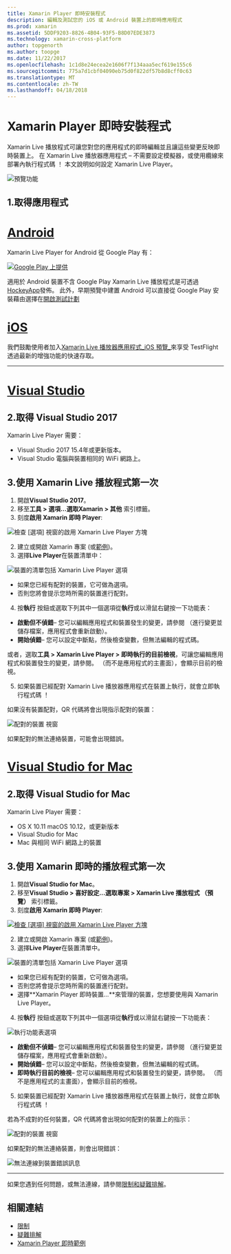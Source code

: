 ```yaml
---
title: Xamarin Player 即時安裝程式
description: 編輯及測試您的 iOS 或 Android 裝置上的即時應用程式
ms.prod: xamarin
ms.assetid: 5DDF9203-8826-4B04-93F5-B8D07EDE3873
ms.technology: xamarin-cross-platform
author: topgenorth
ms.author: toopge
ms.date: 11/22/2017
ms.openlocfilehash: 1c1d8e24ecea2e1606f7f134aaa5ecf619e155c6
ms.sourcegitcommit: 775a7d1cbf04090eb75d0f822df57b8d8cff0c63
ms.translationtype: MT
ms.contentlocale: zh-TW
ms.lasthandoff: 04/18/2018
---
```

# <a name="xamarin-live-player-setup"></a>Xamarin Player 即時安裝程式

Xamarin Live 播放程式可讓您對您的應用程式的即時編輯並且讓這些變更反映即時裝置上。 在 Xamarin Live 播放器應用程式 – 不需要設定模擬器，或使用纜線來部署內執行程式碼 ！ 本文說明如何設定 Xamarin Live Player。

![預覽功能](~/media/shared/preview.png)

## <a name="1-get-the-app"></a>1.取得應用程式

# <a name="androidtabandroid"></a>[Android](#tab/android)

Xamarin Live Player for Android 從 Google Play 有：

[ ![Google Play 上提供](install-images/google-play-badge.png)](https://play.google.com/store/apps/details?id=com.xamarin.live)

適用於 Android 裝置不含 Google Play Xamarin Live 播放程式是可透過[HockeyApp](https://aka.ms/xlp-hockeyapp)發佈。 此外，早期預覽中建置 Android 可以直接從 Google Play 安裝藉由選擇在[開啟測試計劃](https://play.google.com/apps/testing/com.xamarin.live)

# <a name="iostabios"></a>[iOS](#tab/ios)

我們鼓勵使用者加入[Xamarin Live 播放器應用程式_iOS 預覽_](https://aka.ms/liveplayeralpha)來享受 TestFlight 透過最新的增強功能的快速存取。

-----

# <a name="visual-studiotabwindows"></a>[Visual Studio](#tab/windows)

## <a name="2-get-visual-studio-2017"></a>2.取得 Visual Studio 2017

Xamarin Live Player 需要：

- Visual Studio 2017 15.4年或更新版本。
- Visual Studio 電腦與裝置相同的 WiFi 網路上。

## <a name="3-using-xamarin-live-player-for-the-first-time"></a>3.使用 Xamarin Live 播放程式第一次

1. 開啟**Visual Studio 2017**。
2. 移至**工具 > 選項...**選取**Xamarin > 其他** 索引標籤。
3. 刻度**啟用 Xamarin 即時 Player**:

  ![檢查 [選項] 視窗的啟用 Xamarin Live Player 方塊](install-images/vs2017-options.png)

2. 建立或開啟 Xamarin 專案 (或[範例](~/tools/live-player/samples.md))。
3. 選擇**Live Player**在裝置清單中：

  ![裝置的清單包括 Xamarin Live Player 選項](install-images/devices-empty-windows.png)

  * 如果您已經有配對的裝置，它可做為選項。
  * 否則您將會提示您時所需的裝置進行配對。
4. 按**執行** 按鈕或選取下列其中一個選項從**執行**或以滑鼠右鍵按一下功能表：

  - **啟動但不偵錯**– 您可以編輯應用程式和裝置發生的變更，請參閱 （進行變更並儲存檔案，應用程式會重新啟動）。
  - **開始偵錯**– 您可以設定中斷點，然後檢查變數，但無法編輯的程式碼。

  或者，選取**工具 > Xamarin Live Player > 即時執行的目前檢視**，可讓您編輯應用程式和裝置發生的變更，請參閱。 （而不是應用程式的主畫面），會顯示目前的檢視。

5. 如果裝置已經配對 Xamarin Live 播放器應用程式在裝置上執行，就會立即執行程式碼 ！

  如果沒有裝置配對，QR 代碼將會出現指示配對的裝置：

  ![配對的裝置 視窗](install-images/manage-empty-windows.png)

  如果配對的無法連絡裝置，可能會出現錯誤。

# <a name="visual-studio-for-mactabmacos"></a>[Visual Studio for Mac](#tab/macos)

## <a name="2-get-visual-studio-for-mac"></a>2.取得 Visual Studio for Mac

Xamarin Live Player 需要：

- OS X 10.11 macOS 10.12，或更新版本
- Visual Studio for Mac
- Mac 與相同 WiFi 網路上的裝置

## <a name="3-using-xamarin-live-player-for-the-first-time"></a>3.使用 Xamarin 即時的播放程式第一次

1. 開啟**Visual Studio for Mac**。
2. 移至**Visual Studio > 喜好設定...**選取**專案 > Xamarin Live 播放程式 （預覽）**  索引標籤。
3. 刻度**啟用 Xamarin 即時 Player**:

  [![檢查 [選項] 視窗的啟用 Xamarin Live Player 方塊](install-images/vsmac-options-sml.png)](install-images/vsmac-options.png#lightbox)

2. 建立或開啟 Xamarin 專案 (或[範例](~/tools/live-player/samples.md))。
3. 選擇**Live Player**在裝置清單中。

  ![裝置的清單包括 Xamarin Live Player 選項](install-images/devices.png)

  * 如果您已經有配對的裝置，它可做為選項。
  * 否則您將會提示您時所需的裝置進行配對。
  * 選擇**Xamarin Player 即時裝置...**來管理的裝置，您想要使用與 Xamarin Live Player。

4. 按**執行** 按鈕或選取下列其中一個選項從**執行**或以滑鼠右鍵按一下功能表：

  ![執行功能表選項](install-images/run-menu.png)

  - **啟動但不偵錯**– 您可以編輯應用程式和裝置發生的變更，請參閱 （進行變更並儲存檔案，應用程式會重新啟動）。
  - **開始偵錯**– 您可以設定中斷點，然後檢查變數，但無法編輯的程式碼。
  - **即時執行目前的檢視**– 您可以編輯應用程式和裝置發生的變更，請參閱。 （而不是應用程式的主畫面），會顯示目前的檢視。

5. 如果裝置已經配對 Xamarin Live 播放器應用程式在裝置上執行，就會立即執行程式碼 ！

  若為不成對的任何裝置，QR 代碼將會出現如何配對的裝置上的指示：

  ![配對的裝置 視窗](install-images/manage-empty.png)

  如果配對的無法連絡裝置，則會出現錯誤：

  ![無法連線到裝置錯誤訊息](install-images/error-cannot-connect.png)


-----

如果您遇到任何問題，或無法連線，請參閱[限制和疑難排解](~/tools/live-player/troubleshooting.md)。


## <a name="related-links"></a>相關連結

- [限制](~/tools/live-player/limitations.md)
- [疑難排解](~/tools/live-player/troubleshooting.md)
- [Xamarin Player 即時範例](~/tools/live-player/samples.md)
